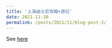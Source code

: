 ```yaml
---
title: '上海迪士尼攻略+游记'
date: 2021-11-30
permalink: /posts/2021/11/blog-post-2/
---
```


See [here](https://mp.weixin.qq.com/s/SCTV6VtHecSh3JOLMJchkw)
